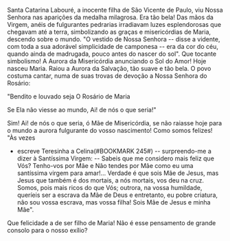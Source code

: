
Santa Catarina Labouré, a inocente filha de São Vicente de Paulo, viu Nossa Senhora nas aparições da medalha milagrosa. Era tão bela! Das mãos da Virgem, anéis de fulgurantes pedrarias irradiavam luzes esplendorosas que chegavam até a terra, simbolizando as graças e misericórdias de Maria, descendo sobre o mundo. "O vestido de Nossa Senhora -- disse a vidente, com toda a sua adorável simplicidade de camponesa -- era da cor do céu, quando ainda de madrugada, pouco antes do nascer do sol". Que tocante simbolismo! A Aurora da Misericórdia anunciando o Sol do Amor! Hoje nasceu Maria. Raiou a Aurora da Salvação, tão suave e tão bela. O povo costuma cantar, numa de suas trovas de devoção a Nossa Senhora do Rosário:

"Bendito e louvado seja O Rosário de Maria

Se Ela não viesse ao mundo, Ai! de nós o que seria!"

Sim! Ai! de nós o que seria, ó Mãe de Misericórdia, se não raiasse hoje para o mundo a aurora fulgurante do vosso nascimento! Como somos felizes! "Às vezes

-   escreve Teresinha a Celina(#BOOKMARK 245#) -- surpreendo-me a dizer à Santíssima Virgem: -- Sabeis que me considero mais feliz que Vós? Tenho-vos por Mãe e Não tendes por Mãe como eu uma santíssima virgem para amar!\... Verdade é que sois Mãe de Jesus, mas Jesus que também é dos mortais, a nós mortais, vos deu na cruz. Somos, pois mais ricos do que Vós; outrora, na vossa humildade, queríeis ser a escrava da Mãe de Deus e entretanto, eu pobre criatura, não sou vossa escrava, mas vossa filha! Sois Mãe de Jesus e minha Mãe".

Que felicidade a de ser filho de Maria! Não é esse pensamento de grande consolo para o nosso exílio?

